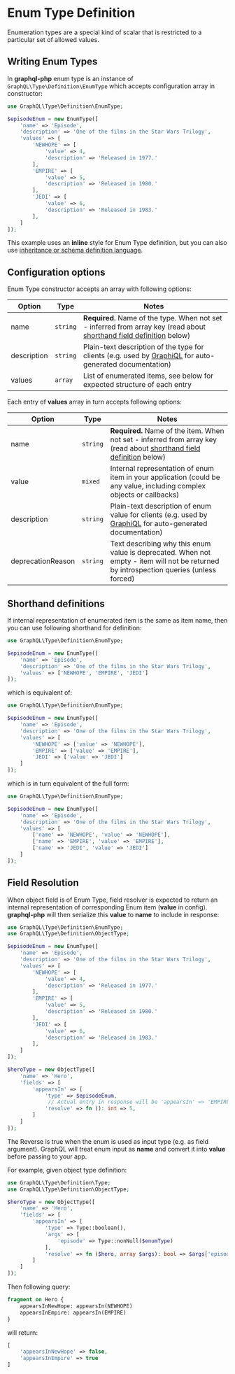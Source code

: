 # Enum Type Definition
Enumeration types are a special kind of scalar that is restricted to a particular set 
of allowed values. 

## Writing Enum Types
In **graphql-php** enum type is an instance of `GraphQL\Type\Definition\EnumType` 
which accepts configuration array in constructor:

```php
use GraphQL\Type\Definition\EnumType;

$episodeEnum = new EnumType([
    'name' => 'Episode',
    'description' => 'One of the films in the Star Wars Trilogy',
    'values' => [
        'NEWHOPE' => [
            'value' => 4,
            'description' => 'Released in 1977.'
        ],
        'EMPIRE' => [
            'value' => 5,
            'description' => 'Released in 1980.'
        ],
        'JEDI' => [
            'value' => 6,
            'description' => 'Released in 1983.'
        ],
    ]
]);
```

This example uses an **inline** style for Enum Type definition, but you can also use
[inheritance or schema definition language](index.md#definition-styles).

## Configuration options
Enum Type constructor accepts an array with following options:

Option | Type | Notes
------ | ---- | -----
name | `string` | **Required.** Name of the type. When not set - inferred from array key (read about [shorthand field definition](#shorthand-definitions) below)
description | `string` | Plain-text description of the type for clients (e.g. used by [GraphiQL](https://github.com/graphql/graphiql) for auto-generated documentation)
values | `array` | List of enumerated items, see below for expected structure of each entry

Each entry of **values** array in turn accepts following options:

Option | Type | Notes
------ | ---- | -----
name | `string` | **Required.** Name of the item. When not set - inferred from array key (read about [shorthand field definition](#shorthand-definitions) below)
value | `mixed` | Internal representation of enum item in your application (could be any value, including complex objects or callbacks)
description | `string` | Plain-text description of enum value for clients (e.g. used by [GraphiQL](https://github.com/graphql/graphiql) for auto-generated documentation)
deprecationReason | `string` | Text describing why this enum value is deprecated. When not empty - item will not be returned by introspection queries (unless forced)


## Shorthand definitions
If internal representation of enumerated item is the same as item name, then you can use
following shorthand for definition:

```php
use GraphQL\Type\Definition\EnumType;

$episodeEnum = new EnumType([
    'name' => 'Episode',
    'description' => 'One of the films in the Star Wars Trilogy',
    'values' => ['NEWHOPE', 'EMPIRE', 'JEDI']
]);
```

which is equivalent of:

```php
use GraphQL\Type\Definition\EnumType;

$episodeEnum = new EnumType([
    'name' => 'Episode',
    'description' => 'One of the films in the Star Wars Trilogy',
    'values' => [
        'NEWHOPE' => ['value' => 'NEWHOPE'], 
        'EMPIRE' => ['value' => 'EMPIRE'], 
        'JEDI' => ['value' => 'JEDI']
    ]
]);
```

which is in turn equivalent of the full form:

```php
use GraphQL\Type\Definition\EnumType;

$episodeEnum = new EnumType([
    'name' => 'Episode',
    'description' => 'One of the films in the Star Wars Trilogy',
    'values' => [
        ['name' => 'NEWHOPE', 'value' => 'NEWHOPE'], 
        ['name' => 'EMPIRE', 'value' => 'EMPIRE'], 
        ['name' => 'JEDI', 'value' => 'JEDI']
    ]
]);
```

## Field Resolution
When object field is of Enum Type, field resolver is expected to return an internal 
representation of corresponding Enum item (**value** in config). **graphql-php** will 
then serialize this **value** to **name** to include in response:

```php
use GraphQL\Type\Definition\EnumType;
use GraphQL\Type\Definition\ObjectType;

$episodeEnum = new EnumType([
    'name' => 'Episode',
    'description' => 'One of the films in the Star Wars Trilogy',
    'values' => [
        'NEWHOPE' => [
            'value' => 4,
            'description' => 'Released in 1977.'
        ],
        'EMPIRE' => [
            'value' => 5,
            'description' => 'Released in 1980.'
        ],
        'JEDI' => [
            'value' => 6,
            'description' => 'Released in 1983.'
        ],
    ]
]);

$heroType = new ObjectType([
    'name' => 'Hero',
    'fields' => [
        'appearsIn' => [
            'type' => $episodeEnum,
             // Actual entry in response will be 'appearsIn' => 'EMPIRE'
            'resolve' => fn (): int => 5,
        ]
    ]
]);
```

The Reverse is true when the enum is used as input type (e.g. as field argument). 
GraphQL will treat enum input as **name** and convert it into **value** before passing to your app.

For example, given object type definition:

```php
use GraphQL\Type\Definition\Type;
use GraphQL\Type\Definition\ObjectType;

$heroType = new ObjectType([
    'name' => 'Hero',
    'fields' => [
        'appearsIn' => [
            'type' => Type::boolean(),
            'args' => [
                'episode' => Type::nonNull($enumType)
            ],
            'resolve' => fn ($hero, array $args): bool => $args['episode'] === 5,
        ]
    ]
]);
```

Then following query:
```graphql
fragment on Hero {
    appearsInNewHope: appearsIn(NEWHOPE)
    appearsInEmpire: appearsIn(EMPIRE)
}
```
will return:
```php
[
    'appearsInNewHope' => false,
    'appearsInEmpire' => true
]
```
